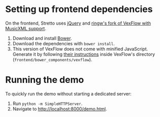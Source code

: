 Setting up frontend dependencies
================================

On the frontend, Stretto uses [jQuery](http://jquery.com/) and [ringw's fork of
VexFlow with MusicXML support](https://github.com/ringw/vexflow).

1. Download and install [Bower](http://bower.io/).
2. Download the dependencies with `bower install`.
3. This version of VexFlow does not come with minified JavaScript. Generate it
   by following
   [their instructions](https://github.com/0xfe/vexflow/wiki/Build-Instructions)
   inside VexFlow's directory (`frontend/bower_components/vexflow`).

Running the demo
================

To quickly run the demo without starting a dedicated server:
1. Run `python -m SimpleHTTPServer`.
2. Navigate to <http://localhost:8000/demo.html>.
